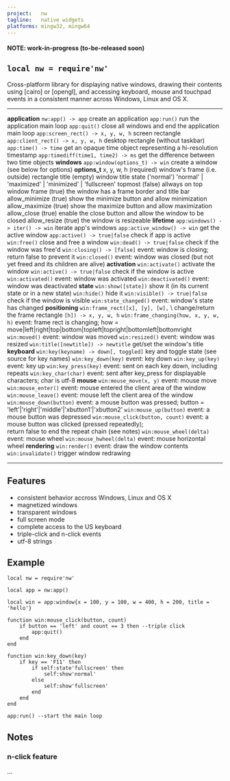 ```yaml
---
project:   nw
tagline:   native widgets
platforms: mingw32, mingw64
---
```


#### NOTE: work-in-progress (to-be-released soon)

## `local nw = require'nw'`

Cross-platform library for displaying native windows, drawing their contents using [cairo] or [opengl],
and accessing keyboard, mouse and touchpad events in a consistent manner across Windows, Linux and OS X.

----------------------------------------- -----------------------------------------------------------------------------
__application__
`nw:app() -> app`									create an application
`app:run()`											run the application main loop
`app:quit()`										close all windows and end the application main loop
`app:screen_rect() -> x, y, w, h`			screen rectangle
`app:client_rect() -> x, y, w, h`			desktop rectangle (without taskbar)
`app:time() -> time`								get an opaque time object representing a hi-resolution timestamp
`app:timediff(time1, time2) -> ms`			get the difference between two time objects
__windows__
`app:window(options_t) -> win`				create a window (see below for options)
__options_t__
x, y, w, h (required)							window's frame (i.e. outside) rectangle
title (empty) 										window title
state ('normal')									'normal' | 'maximized' | 'minimized' | 'fullscreen'
topmost (false)									allways on top window
frame (true)										the window has a frame border and title bar
allow_minimize (true)							show the minimize button and allow minimization
allow_maximize (true)							show the maximize button and allow maximization
allow_close (true)								enable the close button and allow the window to be closed
allow_resize (true)								the window is resizeable
__lifetime__
`app:windows() -> iter() -> win`				iterate app's windows
`app:active_window() -> win`					get the active window
`app:active() -> true|false`					check if app is active
`win:free()`										close and free a window
`win:dead() -> true|false`						check if the window was free'd
`win:closing() -> [false]`						event: window is closing; return false to prevent it
`win:closed()`										event: window was closed (but not yet freed and its children are alive)
__activation__
`win:activate()`									activate the window
`win:active() -> true|false`					check if the window is active
`win:activated()`									event: window was activated
`win:deactivated()` 								event: window was deactivated
__state__
`win:show([state])`								show it (in its current state or in a new state)
`win:hide()`										hide it
`win:visible() -> true|false`					check if the window is visible
`win:state_changed()`							event: window's state has changed
__positioning__
`win:frame_rect([x], [y], [w],` \			change/return the frame rectangle
`[h]) -> x, y, w, h`
`win:frame_changing(how, x, y, w, h)`		event: frame rect is changing; how = move|left|right|top|bottom|topleft|topright|bottomleft|bottomright
`win:moved()`										event: window was moved
`win:resized()`									event: window was resized
`win:title([newtitle]) -> newtitle`			get/set the window's title
__keyboard__
`win:key(keyname) -> down[, toggled]`		key and toggle state (see source for key names)
`win:key_down(key)`								event: key down
`win:key_up(key)`									event: key up
`win:key_press(key)`								event: sent on each key down, including repeats
`win:key_char(char)`								event: sent after key_press for displayable characters; char is utf-8
__mouse__
`win:mouse_move(x, y)`							event: mouse move
`win:mouse_enter()`								event: mouse entered the client area of the window
`win:mouse_leave()`								event: mouse left the client area of the window
`win:mouse_down(button)`						event: a mouse button was pressed; button = 'left'|'right'|'middle'|'xbutton1'|'xbutton2'
`win:mouse_up(button)`							event: a mouse button was depressed
`win:mouse_click(button, count)`				event: a mouse button was clicked (pressed repeatedly); \
														return false to end the repeat chain (see notes)
`win:mouse_wheel(delta)`						event: mouse wheel
`win:mouse_hwheel(delta)`						event: mouse horizontal wheel
__rendering__
`win:render()`										event: draw the window contents
`win:invalidate()`								trigger window redrawing
----------------------------------------- -----------------------------------------------------------------------------

## Features

  * consistent behavior accross Windows, Linux and OS X
  * magnetized windows
  * transparent windows
  * full screen mode
  * complete access to the US keyboard
  * triple-click and n-click events
  * utf-8 strings

## Example

~~~{.lua}
local nw = require'nw'

local app = nw:app()

local win = app:window{x = 100, y = 100, w = 400, h = 200, title = 'hello'}

function win:mouse_click(button, count)
	if button == 'left' and count == 3 then --triple click
		app:quit()
	end
end

function win:key_down(key)
	if key == 'F11' then
		if self:state'fullscreen' then
			self:show'normal'
		else
			self:show'fullscreen'
		end
	end
end

app:run() --start the main loop

~~~

## Notes

### n-click feature

...

